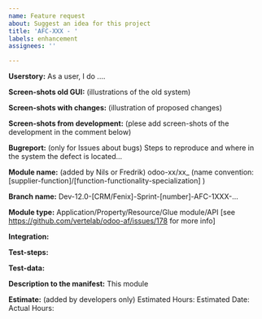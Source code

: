 ```yaml
---
name: Feature request
about: Suggest an idea for this project
title: 'AFC-XXX - '
labels: enhancement
assignees: ''

---
```


**Userstory:** 
As a user, I do ....

**Screen-shots old GUI:** (illustrations of the old system)

**Screen-shots with changes:** (illustration of proposed changes)

**Screen-shots from development:** (plese add screen-shots of the development in the comment below)


**Bugreport:** (only for Issues about bugs)
Steps to reproduce and where in the system the defect is located...

**Module name:** (added by Nils or Fredrik)
odoo-xx/xx_ (name convention: [supplier-function]/[function-functionality-specialization] ) 

**Branch name:** 
Dev-12.0-[CRM/Fenix]-Sprint-[number]-AFC-1XXX-...

**Module type:** 
Application/Property/Resource/Glue module/API [see https://github.com/vertelab/odoo-af/issues/178 for more info]

**Integration:**

**Test-steps:**

**Test-data:**

**Description to the manifest:** 
This module 

**Estimate:** (added by developers only)
Estimated Hours: 
Estimated Date: 
Actual Hours:
